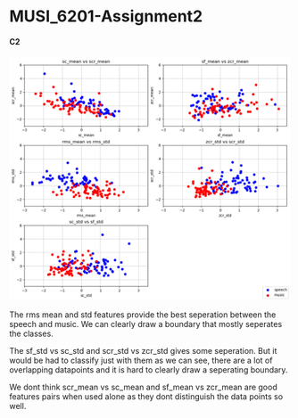# MUSI_6201-Assignment2

#### C2
![Plots](plots.png)

The rms mean and std features provide the best seperation between the speech and music. We can clearly draw a boundary that mostly seperates the classes.

The sf_std vs sc_std and scr_std vs zcr_std gives some seperation. But it would be had to classify just with them as we can see, there are a lot of overlapping datapoints and it is hard to clearly draw a seperating boundary.

We dont think scr_mean vs sc_mean and sf_mean vs zcr_mean are good features pairs when used alone as they dont distinguish the data points so well.